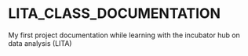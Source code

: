 # LITA_CLASS_DOCUMENTATION
My first project documentation while learning with the incubator hub on data analysis (LITA)
